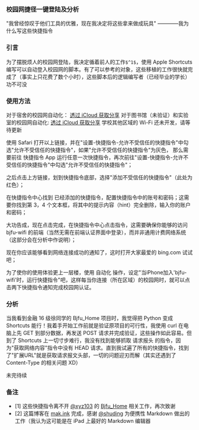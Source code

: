 ### 校园网捷径一键登陆及分析


"我曾经惊叹于他们工具的优雅，现在我决定将这些拿来做成玩具"
————我为什么写这些快捷指令

### 引言
为了摆脱烦人的校园网登陆，我决定循着前人的工作`$^1$`，使用 Apple Shortcuts 编写可以自动登入校园网的脚本。有了可以参考的对象，这些移植的工作很快就完成了（事实上只花费了数个小时），这些脚本后的逻辑编写者（已经毕业的学长）功不可没

### 使用方法

对于宿舍的校园网自动化：
    [透过 iCloud 获取分享](https://www.icloud.com/shortcuts/a8402bae05e441f0ae00030a8e13103f)
对于图书馆（未验证）和实验室的校园网自动化:
    [透过 iCloud 获取分享](https://www.icloud.com/shortcuts/de55bf9fb78d418f99e7ddffe59c7972)
学校其他区域的 Wi-Fi 还未开发，请等待更新

使用 Safari 打开以上链接，并在"设置-快捷指令-允许不受信任的快捷指令"中勾选"允许不受信任的快捷指令"，如果"允许不受信任的快捷指令"为灰色，
那么需要前往 快捷指令 App 运行任意一次快捷指令，再次前往"设置-快捷指令-允许不受信任的快捷指令"中勾选"允许不受信任的快捷指令"；

之后点击上方链接，划到快捷指令底部，选择"添加不受信任的快捷指令"（此处为红色）；

在快捷指令中心找到 已经添加的快捷指令，配置快捷指令中的账号和密码；这需要你找到第 3，4 个文本框，将其中的提示内容（hint）完全删除，输入你的账户和密码；

大功告成，现在点击完成，在快捷指令中心点击指令，这需要确保你能够的访问 bjfu-wifi 的前端（当然无需在前端认证界面中登录），而并非通用计费网络系统（这部分会在分析中作说明）；

现在你应该能够看到网络连接成功的通知了，这时打开大家最爱的 bing.com 试试吧；

为了使你的使用体验更上一层楼，使用 自动化 操作，设定"当iPhone加入'bjfu-wifi'时，运行快捷指令"吧，这样每当你连接（所在区域）的校园网时，就可以点击两下快捷指令通知完成校园网认证。

### 分析

当我看到金融 16 级徐同学的 Bjfu_Home 项目时，我觉得把 Python 变成 Shortcuts 能行！我着手开始工作前就是验证原项目的可行性，我使用 curl 在电脑上先 GET 到部分数据，再发送 POST 请求并完成验证，这些操作如此容易。但到了 Shortcuts 上一切寸步难行，我没有找到能够抓取 请求报头 的指令，因为"获取网络内容"指令中没有 HEAD 请求。直到我试遍了所有的快捷指令，找到了"扩展URL"就是获取请求报文头部，一切的问题迎刃而解（其实还遇到了 Content-Type 的相关问题 XD）

未完待续

### 备注
- [1] 这些快捷指令离不开 [@xyz103](https://github.com/xzy103) 的 [Bjfu_Home](https://github.com/xzy103/Bjfu_Home/tree/master/BjfuHome) 相关工作，再次致谢
- [2] 这篇博客在 [mak.ink](inns.studio) 完成，感谢 [@shuding](https://github.com/shuding) 为便携性 Markdown 做出的工作（我认为这可能是在 iPad 上最好的 Markdown 编辑器
